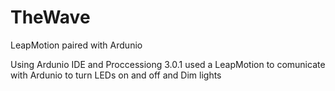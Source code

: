 # TheWave
LeapMotion paired with Ardunio

Using Ardunio IDE and Proccessiong 3.0.1 used a LeapMotion to comunicate with Ardunio to turn LEDs on and off and Dim lights
